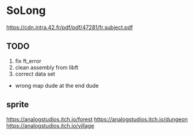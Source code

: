 # SoLong
https://cdn.intra.42.fr/pdf/pdf/47281/fr.subject.pdf

## TODO

1. fix ft_error
2. clean assembly from libft
3. correct data set
  - wrong map dude at the end dude
## sprite

https://analogstudios.itch.io/forest
https://analogstudios.itch.io/dungeon
https://analogstudios.itch.io/village
